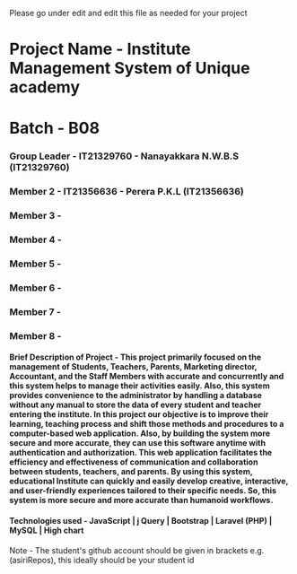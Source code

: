 Please go under edit and edit this file as needed for your project

# Project Name - Institute Management System of Unique academy 
# Batch - B08
### Group Leader - IT21329760 - Nanayakkara N.W.B.S (IT21329760)
### Member 2 - IT21356636 - Perera P.K.L (IT21356636) 
### Member 3 - 
### Member 4 - 
### Member 5 - 
### Member 6 - 
### Member 7 - 
### Member 8 - 

#### Brief Description of Project - This project primarily focused on the management of Students, Teachers, Parents, Marketing director, Accountant, and the Staff Members with accurate and concurrently and this system helps to manage their activities easily. Also, this system provides convenience to the administrator by handling a database without any manual to store the data of every student and teacher entering the institute. In this project our objective is to improve their learning, teaching process and shift those methods and procedures to a computer-based web application. Also, by building the system more secure and more accurate, they can use this software anytime with authentication and authorization. This web application facilitates the efficiency and effectiveness of communication and collaboration between students, teachers, and parents. By using this system, educational Institute can quickly and easily develop creative, interactive, and user-friendly experiences tailored to their specific needs. So, this system is more secure and more accurate than humanoid workflows.
#### Technologies used - JavaScript | j Query | Bootstrap | Laravel (PHP) | MySQL | High chart

Note - The student's github account should be given in brackets e.g. (asiriRepos), this ideally should be your student id 

